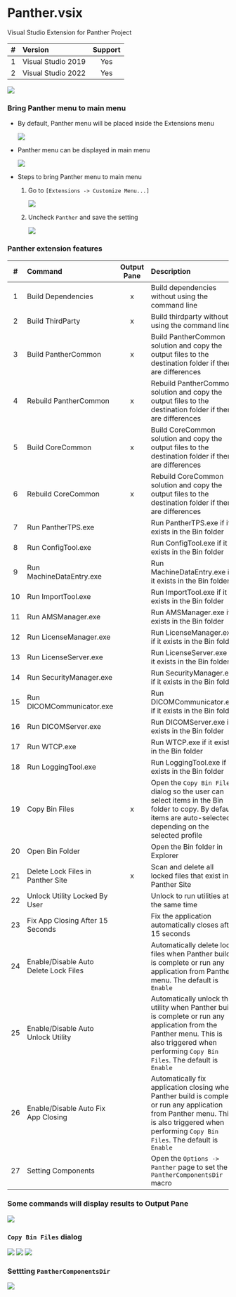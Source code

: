 # Panther.vsix
Visual Studio Extension for Panther Project

|   #   | Version            | Support |
| :---: | :----------------- | :-----: |
|   1   | Visual Studio 2019 |   Yes   |
|   2   | Visual Studio 2022 |   Yes   |

![](./Readme/PantherMenu.png)

### Bring Panther menu to main menu
- By default, Panther menu will be placed inside the Extensions menu

  ![](./Readme/PantherInExternsionsMenu.png)
- Panther menu can be displayed in main menu

  ![](./Readme/PantherInMainMenu.png)
- Steps to bring Panther menu to main menu
  1. Go to `[Extensions -> Customize Menu...]`

     ![](./Readme/CustomizeMenu.png)
  3. Uncheck `Panther` and save the setting

     ![](./Readme/CustomizeDialog.png)

### Panther extension features
|   #   | Command                               | Output Pane | Description                                                                                                                                                                                     |
| :---: | :------------------------------------ | :---------: | :---------------------------------------------------------------------------------------------------------------------------------------------------------------------------------------------- |
|   1   | Build Dependencies                    |      x      | Build dependencies without using the command line                                                                                                                                               |
|   2   | Build ThirdParty                      |      x      | Build thirdparty without using the command line                                                                                                                                                 |
|   3   | Build PantherCommon                   |      x      | Build PantherCommon solution and copy the output files to the destination folder if there are differences                                                                                       |
|   4   | Rebuild PantherCommon                 |      x      | Rebuild PantherCommon solution and copy the output files to the destination folder if there are differences                                                                                     |
|   5   | Build CoreCommon                      |      x      | Build CoreCommon solution and copy the output files to the destination folder if there are differences                                                                                          |
|   6   | Rebuild CoreCommon                    |      x      | Rebuild CoreCommon solution and copy the output files to the destination folder if there are differences                                                                                        |
|   7   | Run PantherTPS.exe                    |             | Run PantherTPS.exe if it exists in the Bin folder                                                                                                                                               |
|   8   | Run ConfigTool.exe                    |             | Run ConfigTool.exe if it exists in the Bin folder                                                                                                                                               |
|   9   | Run MachineDataEntry.exe              |             | Run MachineDataEntry.exe if it exists in the Bin folder                                                                                                                                         |
|  10   | Run ImportTool.exe                    |             | Run ImportTool.exe if it exists in the Bin folder                                                                                                                                               |
|  11   | Run AMSManager.exe                    |             | Run AMSManager.exe if it exists in the Bin folder                                                                                                                                               |
|  12   | Run LicenseManager.exe                |             | Run LicenseManager.exe if it exists in the Bin folder                                                                                                                                           |
|  13   | Run LicenseServer.exe                 |             | Run LicenseServer.exe if it exists in the Bin folder                                                                                                                                            |
|  14   | Run SecurityManager.exe               |             | Run SecurityManager.exe if it exists in the Bin folder                                                                                                                                          |
|  15   | Run DICOMCommunicator.exe             |             | Run DICOMCommunicator.exe if it exists in the Bin folder                                                                                                                                        |
|  16   | Run DICOMServer.exe                   |             | Run DICOMServer.exe if it exists in the Bin folder                                                                                                                                              |
|  17   | Run WTCP.exe                          |             | Run WTCP.exe if it exists in the Bin folder                                                                                                                                                     |
|  18   | Run LoggingTool.exe                   |             | Run LoggingTool.exe if it exists in the Bin folder                                                                                                                                              |
|  19   | Copy Bin Files                        |      x      | Open the `Copy Bin Files` dialog so the user can select items in the Bin folder to copy. By default, items are auto-selected depending on the selected profile                                  |
|  20   | Open Bin Folder                       |             | Open the Bin folder in Explorer                                                                                                                                                                 |
|  21   | Delete Lock Files in Panther Site     |      x      | Scan and delete all locked files that exist in Panther Site                                                                                                                                     |
|  22   | Unlock Utility Locked By User         |             | Unlock to run utilities at the same time                                                                                                                                                        |
|  23   | Fix App Closing After 15 Seconds      |             | Fix the application automatically closes after 15 seconds                                                                                                                                       |
|  24   | Enable/Disable Auto Delete Lock Files |             | Automatically delete lock files when Panther build is complete or run any application from Panther menu. The default is `Enable`                                                                |
|  25   | Enable/Disable Auto Unlock Utility    |             | Automatically unlock the utility when Panther build is complete or run any application from the Panther menu. This is also triggered when performing `Copy Bin Files`. The default is `Enable`  |
|  26   | Enable/Disable Auto Fix App Closing   |             | Automatically fix application closing when Panther build is complete or run any application from Panther menu. This is also triggered when performing `Copy Bin Files`. The default is `Enable` |
|  27   | Setting Components                    |             | Open the `Options -> Panther` page to set the `PantherComponentsDir` macro                                                                                                                      |

### Some commands will display results to Output Pane
![](./Readme/PantherOutputPane.png)

### `Copy Bin Files` dialog
![](./Readme/CopyBinFilesDialog1.png)
![](./Readme/CopyBinFilesDialog2.png)
![](./Readme/CopyBinFilesDialog3.png)

### Settting `PantherComponentsDir`
![](./Readme/PantherPage.png)